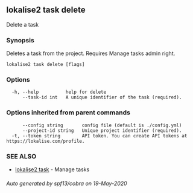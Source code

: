 ## lokalise2 task delete

Delete a task

### Synopsis

Deletes a task from the project. Requires Manage tasks admin right.

```
lokalise2 task delete [flags]
```

### Options

```
  -h, --help          help for delete
      --task-id int   A unique identifier of the task (required).
```

### Options inherited from parent commands

```
      --config string       config file (default is ./config.yml)
      --project-id string   Unique project identifier (required).
  -t, --token string        API token. You can create API tokens at https://lokalise.com/profile.
```

### SEE ALSO

* [lokalise2 task](lokalise2_task.md)	 - Manage tasks

###### Auto generated by spf13/cobra on 19-May-2020
